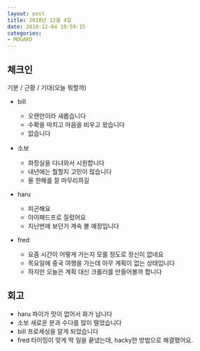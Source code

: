 ```yaml
---
layout: post
title: 2018년 12월 4일
date: 2018-12-04 19:59:15
categories:
- MOGAKO
---
```


## 체크인

기분 / 근황 / 기대(오늘 뭐할까)


* bill
  * 오랜만이라 새롭습니다
  * 수확을 마치고 마음을 비우고 왔습니다
  * 없습니다

* 소보
  * 화장실을 다녀와서 시원합니다
  * 내년에는 뭘할지 고민이 많습니다
  * 올 한해를 잘 마무리하길

* haru
  * 피곤해요
  * 아이패드프로 질렀어요
  * 지난번에 보던거 계속 볼 예정입니다

* fred
  * 요즘 시간이 어떻게 가는지 모를 정도로 정신이 없네요
  * 목요일에 중국 여행을 가는데 아무 계획이 없는 상태입니다
  * 하지만 오늘은 계획 대신 크롤러를 만들어볼까 합니다

## 회고
  * haru 파이가 맛이 없어서 화가 납니다
  * 소보 새로운 분과 수다를 많이 떨었습니다
  * bill 프로세싱을 알게 되었습니다
  * fred 타이밍이 맞게 딱 일을 끝냈는데, hacky한 방법으로 해결했어요.
